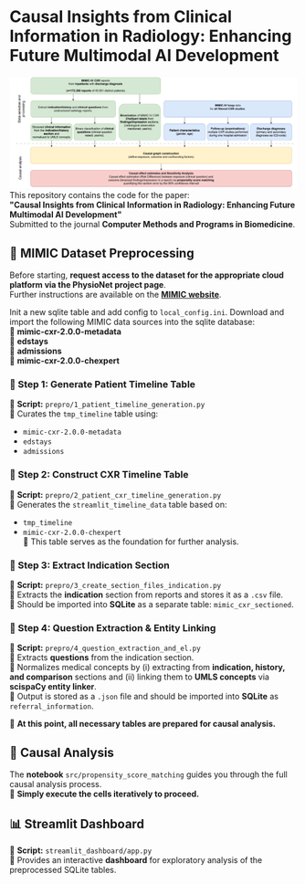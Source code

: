 # Causal Insights from Clinical Information in Radiology: Enhancing Future Multimodal AI Development

![MIMIC Workflow](data/viz/teaser.png)
This repository contains the code for the paper:  
**"Causal Insights from Clinical Information in Radiology: Enhancing Future Multimodal AI Development"**  
Submitted to the journal **Computer Methods and Programs in Biomedicine**.

## 🚀 MIMIC Dataset Preprocessing

Before starting, **request access to the dataset for the appropriate cloud platform via the PhysioNet project page**.  
Further instructions are available on the **[MIMIC website](https://mimic.mit.edu/)**.

Init a new sqlite table and add config to `local_config.ini`. 
Download and import the following MIMIC data sources into the sqlite database:  
🔹 **mimic-cxr-2.0.0-metadata**  
🔹 **edstays**  
🔹 **admissions**  
🔹 **mimic-cxr-2.0.0-chexpert**  

### 📍 Step 1: Generate Patient Timeline Table  
🔹 **Script:** `prepro/1_patient_timeline_generation.py`  
🔹 Curates the `tmp_timeline` table using:  
   - `mimic-cxr-2.0.0-metadata`  
   - `edstays`  
   - `admissions`  

### 📍 Step 2: Construct CXR Timeline Table  
🔹 **Script:** `prepro/2_patient_cxr_timeline_generation.py`  
🔹 Generates the `streamlit_timeline_data` table based on:  
   - `tmp_timeline`  
   - `mimic-cxr-2.0.0-chexpert`  
🔹 This table serves as the foundation for further analysis.  

### 📍 Step 3: Extract Indication Section  
🔹 **Script:** `prepro/3_create_section_files_indication.py`  
🔹 Extracts the **indication** section from reports and stores it as a `.csv` file.  
🔹 Should be imported into **SQLite** as a separate table: `mimic_cxr_sectioned`.  

### 📍 Step 4: Question Extraction & Entity Linking  
🔹 **Script:** `prepro/4_question_extraction_and_el.py`  
🔹 Extracts **questions** from the indication section.  
🔹 Normalizes medical concepts by (i) extracting from **indication, history, and comparison** sections and
(ii) linking them to **UMLS concepts** via **scispaCy entity linker**.  
  🔹 Output is stored as a `.json` file and should be imported into **SQLite** as `referral_information`.  

🔹 **At this point, all necessary tables are prepared for causal analysis.**


## 🔬 Causal Analysis

The **notebook** `src/propensity_score_matching` guides you through the full causal analysis process.  
🔹 **Simply execute the cells iteratively to proceed.**  


## 📊 Streamlit Dashboard

🔹 **Script:** `streamlit_dashboard/app.py`  
🔹 Provides an interactive **dashboard** for exploratory analysis of the preprocessed SQLite tables.
